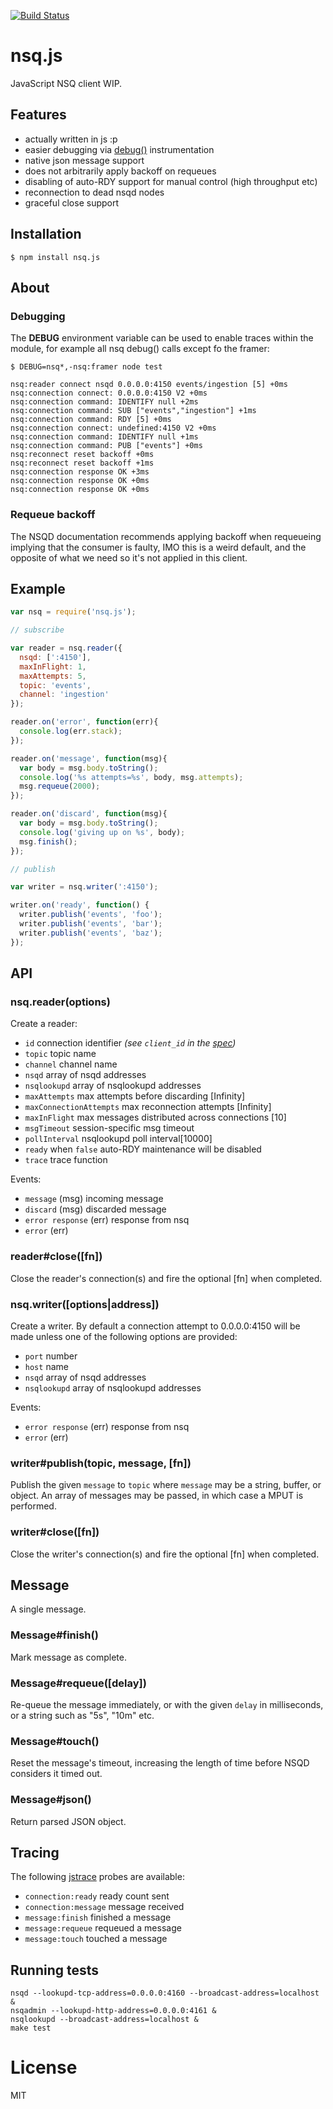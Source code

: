 [![Build Status](https://circleci.com/gh/segmentio/nsq.js.png?circle-token=cedaa77bf0b26477c0ccf9bda78db2233cb08b18)](https://circleci.com/gh/segmentio/nsq.js)
# nsq.js

  JavaScript NSQ client WIP.

## Features

  - actually written in js :p
  - easier debugging via [debug()](https://github.com/visionmedia/debug) instrumentation
  - native json message support
  - does not arbitrarily apply backoff on requeues
  - disabling of auto-RDY support for manual control (high throughput etc)
  - reconnection to dead nsqd nodes
  - graceful close support

## Installation

```
$ npm install nsq.js
```

## About

### Debugging

  The __DEBUG__ environment variable can be used to enable
  traces within the module, for example all nsq debug() calls
  except fo the framer:

```
$ DEBUG=nsq*,-nsq:framer node test

nsq:reader connect nsqd 0.0.0.0:4150 events/ingestion [5] +0ms
nsq:connection connect: 0.0.0.0:4150 V2 +0ms
nsq:connection command: IDENTIFY null +2ms
nsq:connection command: SUB ["events","ingestion"] +1ms
nsq:connection command: RDY [5] +0ms
nsq:connection connect: undefined:4150 V2 +0ms
nsq:connection command: IDENTIFY null +1ms
nsq:connection command: PUB ["events"] +0ms
nsq:reconnect reset backoff +0ms
nsq:reconnect reset backoff +1ms
nsq:connection response OK +3ms
nsq:connection response OK +0ms
nsq:connection response OK +0ms
```

### Requeue backoff

  The NSQD documentation recommends applying
  backoff when requeueing implying that the
  consumer is faulty, IMO this is a weird default,
  and the opposite of what we need so it's not applied in
  this client.

## Example

```js
var nsq = require('nsq.js');

// subscribe

var reader = nsq.reader({
  nsqd: [':4150'],
  maxInFlight: 1,
  maxAttempts: 5,
  topic: 'events',
  channel: 'ingestion'
});

reader.on('error', function(err){
  console.log(err.stack);
});

reader.on('message', function(msg){
  var body = msg.body.toString();
  console.log('%s attempts=%s', body, msg.attempts);
  msg.requeue(2000);
});

reader.on('discard', function(msg){
  var body = msg.body.toString();
  console.log('giving up on %s', body);
  msg.finish();
});

// publish

var writer = nsq.writer(':4150');

writer.on('ready', function() {
  writer.publish('events', 'foo');
  writer.publish('events', 'bar');
  writer.publish('events', 'baz');
});
```

## API

### nsq.reader(options)

  Create a reader:

- `id` connection identifier *(see `client_id` in the [spec](http://nsq.io/clients/tcp_protocol_spec.html#identify))*
- `topic` topic name
- `channel` channel name
- `nsqd` array of nsqd addresses
- `nsqlookupd` array of nsqlookupd addresses
- `maxAttempts` max attempts before discarding [Infinity]
- `maxConnectionAttempts` max reconnection attempts [Infinity]
- `maxInFlight` max messages distributed across connections [10]
- `msgTimeout` session-specific msg timeout
- `pollInterval` nsqlookupd poll interval[10000]
- `ready` when `false` auto-RDY maintenance will be disabled
- `trace` trace function

Events:

- `message` (msg) incoming message
- `discard` (msg) discarded message
- `error response` (err) response from nsq
- `error` (err)

### reader#close([fn])
Close the reader's connection(s) and fire the optional [fn] when completed.

### nsq.writer([options|address])

  Create a writer. By default a connection attempt to 0.0.0.0:4150 will be made unless one of the following options are provided:

 - `port` number
 - `host` name
 - `nsqd` array of nsqd addresses
 - `nsqlookupd` array of nsqlookupd addresses

Events:

 - `error response` (err) response from nsq
 - `error` (err)

### writer#publish(topic, message, [fn])

 Publish the given `message` to `topic` where `message`
 may be a string, buffer, or object. An array of messages
 may be passed, in which case a MPUT is performed.

### writer#close([fn])
Close the writer's connection(s) and fire the optional [fn] when completed.

## Message

 A single message.

### Message#finish()

  Mark message as complete.

### Message#requeue([delay])

  Re-queue the message immediately, or with the
  given `delay` in milliseconds, or a string such
  as "5s", "10m" etc.

### Message#touch()

  Reset the message's timeout, increasing the length
  of time before NSQD considers it timed out.

### Message#json()

  Return parsed JSON object.

## Tracing

 The following [jstrace](https://github.com/jstrace/jstrace) probes are available:

- `connection:ready` ready count sent
- `connection:message` message received
- `message:finish` finished a message
- `message:requeue` requeued a message
- `message:touch` touched a message

## Running tests

```
nsqd --lookupd-tcp-address=0.0.0.0:4160 --broadcast-address=localhost &
nsqadmin --lookupd-http-address=0.0.0.0:4161 &
nsqlookupd --broadcast-address=localhost &
make test
```

# License

  MIT
